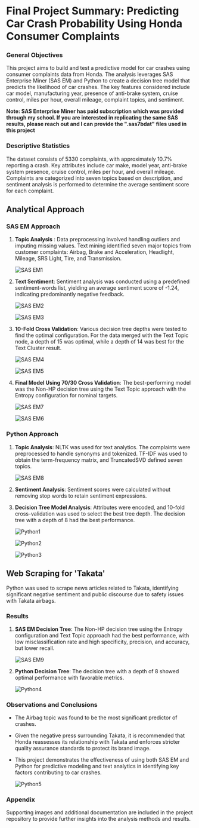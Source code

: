 # Final Project Summary: Predicting Car Crash Probability Using Honda Consumer Complaints

### General Objectives

This project aims to build and test a predictive model for car crashes using consumer complaints data from Honda. The analysis leverages SAS Enterprise Miner (SAS EM) and Python to create a decision tree model that predicts the likelihood of car crashes. The key features considered include car model, manufacturing year, presence of anti-brake system, cruise control, miles per hour, overall mileage, complaint topics, and sentiment.

**Note: SAS Enterprise Miner has paid subscription which was provided through my school. If you are interested in replicating the same SAS results, please reach out and I can provide the ".sas7bdat" files used in this project**

### Descriptive Statistics
The dataset consists of 5330 complaints, with approximately 10.7% reporting a crash. Key attributes include car make, model year, anti-brake system presence, cruise control, miles per hour, and overall mileage. Complaints are categorized into seven topics based on description, and sentiment analysis is performed to determine the average sentiment score for each complaint.

## Analytical Approach

### SAS EM Approach

1. **Topic Analysis** : Data preprocessing involved handling outliers and imputing missing values. Text mining identified seven major topics from customer complaints: Airbag, Brake and Acceleration, Headlight, Mileage, SRS Light, Tire, and Transmission.

    ![SAS EM1](https://github.com/MrlWallis/sentiment_analysis/assets/36977382/fb36b256-2b1a-473e-88f6-210ee6a7cd35)

2. **Text Sentiment**: Sentiment analysis was conducted using a predefined sentiment-words list, yielding an average sentiment score of -1.24, indicating predominantly negative feedback.

    ![SAS EM2](https://github.com/MrlWallis/sentiment_analysis/assets/36977382/eee76b75-4a81-4922-a1f4-49fb9413fe50)

    ![SAS EM3](https://github.com/MrlWallis/sentiment_analysis/assets/36977382/c9209434-a08e-4959-8e0b-29fce53e0ad8)

3. **10-Fold Cross Validation**: Various decision tree depths were tested to find the optimal configuration. For the data merged with the Text Topic node, a depth of 15 was optimal, while a depth of 14 was best for the Text Cluster result.

    ![SAS EM4](https://github.com/MrlWallis/sentiment_analysis/assets/36977382/0d9169f8-13a8-46ea-a1eb-7570c90de211)

    ![SAS EM5](https://github.com/MrlWallis/sentiment_analysis/assets/36977382/301ea77c-a5aa-488c-b176-42ffc7fc37b6)

4. **Final Model Using 70/30 Cross Validation**: The best-performing model was the Non-HP decision tree using the Text Topic approach with the Entropy configuration for nominal targets.

    ![SAS EM7](https://github.com/MrlWallis/sentiment_analysis/assets/36977382/ead486aa-6a7c-4773-b17d-fb5d786e33e5)

    ![SAS EM6](https://github.com/MrlWallis/sentiment_analysis/assets/36977382/88b0cfc1-2e77-4508-b7f8-80f8620d8e70)


### Python Approach

1. **Topic Analysis**: NLTK was used for text analytics. The complaints were preprocessed to handle synonyms and tokenized. TF-IDF was used to obtain the term-frequency matrix, and TruncatedSVD defined seven topics.

    ![SAS EM8](https://github.com/MrlWallis/sentiment_analysis/assets/36977382/1f2f1043-b68a-4d99-85ae-2ebc05b8dede)

2. **Sentiment Analysis**: Sentiment scores were calculated without removing stop words to retain sentiment expressions.


3. **Decision Tree Model Analysis**: Attributes were encoded, and 10-fold cross-validation was used to select the best tree depth. The decision tree with a depth of 8 had the best performance.

    ![Python1](https://github.com/MrlWallis/sentiment_analysis/assets/36977382/93265373-16c6-46f9-b702-35aca59c08b0)

    ![Python2](https://github.com/MrlWallis/sentiment_analysis/assets/36977382/3127482c-d21d-4021-915b-10563115f9ae)

    ![Python3](https://github.com/MrlWallis/sentiment_analysis/assets/36977382/4327484a-0a99-4cd8-9bad-30720ec3b542)


## Web Scraping for 'Takata'

Python was used to scrape news articles related to Takata, identifying significant negative sentiment and public discourse due to safety issues with Takata airbags.

### Results

1.  **SAS EM Decision Tree**: The Non-HP decision tree using the Entropy configuration and Text Topic approach had the best performance, with low misclassification rate and high specificity, precision, and accuracy, but lower recall.

    ![SAS EM9](https://github.com/MrlWallis/sentiment_analysis/assets/36977382/18be89f9-8e15-42ce-ad25-2a229858fd75)

2. **Python Decision Tree**: The decision tree with a depth of 8 showed optimal performance with favorable metrics.

    ![Python4](https://github.com/MrlWallis/sentiment_analysis/assets/36977382/c70697aa-8009-46c7-bdaf-58bb3b882373)


### Observations and Conclusions

- The Airbag topic was found to be the most significant predictor of crashes.

- Given the negative press surrounding Takata, it is recommended that Honda reassesses its relationship with Takata and enforces stricter quality assurance standards to protect its brand image.

- This project demonstrates the effectiveness of using both SAS EM and Python for predictive modeling and text analytics in identifying key factors contributing to car crashes.

    ![Python5](https://github.com/MrlWallis/sentiment_analysis/assets/36977382/5ea11e6a-b943-47f3-9147-e64293918e68)

### Appendix
Supporting images and additional documentation are included in the project repository to provide further insights into the analysis methods and results.
